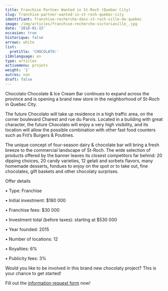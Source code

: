 ```yaml
---
title: Franchise Partner Wanted in St-Roch (Quebec City)
slug: franchise-partner-wanted-in-st-roch-quebec-city
identifiant: franchise-recherche-dans-st-roch-ville-de-quebec
image: /img/articles/franchise-recherche-victoriaville_.jpg
date: '2018-01-15'
occasion: true
historique: false
arrowc: white
list:
  pretitle: 'CHOCOLATO:'
i18nlanguage: en
type: articles
activemenu: projets
weight: '1'
autres: non
draft: false
---
```

Chocolato Chocolate & Ice Cream Bar continues to expand across the province and is opening a brand new store in the neighborhood of St-Roch in Quebec City.

The future Chocolato will take up residence in a high traffic area, on the corner boulevard Charest and rue du Parvis. Located in a building with great character, the future Chocolato will enjoy a very high visibility, and its location will allow the possible combination with other fast food counters such as Frit’s Burgers & Poutines.

The unique concept of four-season dairy & chocolate bar will bring a fresh breeze to the commercial landscape of St-Roch. The wide selection of products offered by the banner leaves its closest competitors far behind: 20 dipping choices, 20 candy varieties, 12 gelati and sorbets flavors, many homemade desserts, fondues to enjoy on the spot or to take out, fine chocolates, gift baskets and other chocolaty surprises.

 Offer details

•	Type: Franchise

•	Initial investment: $180 000

•	Franchise fees: $30 000

•	Investment total (before taxes): starting at $530 000

•	Year founded: 2015

•	Number of locations: 12

•	Royalties: 6%

•	Publicity fees: 3%

Would you like to be involved in this brand new chocolaty project? This is your chance to get started! 

Fill out the [information request form](https://www.groupeblanchette.com/en/become-a-franchisee/) now!
